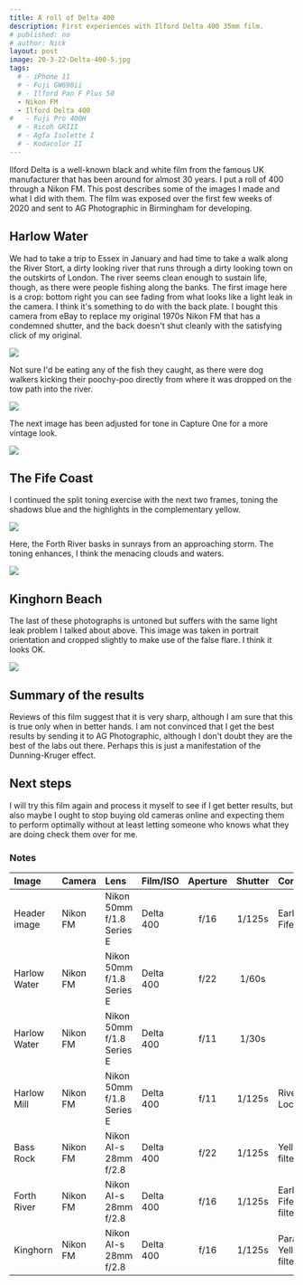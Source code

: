 ```yaml
---
title: A roll of Delta 400
description: First experiences with Ilford Delta 400 35mm film.
# published: no
# author: Nick
layout: post
image: 20-3-22-Delta-400-5.jpg
tags:
  # - iPhone 11
  # - Fuji GW690ii
  # - Ilford Pan F Plus 50
  - Nikon FM
  - Ilford Delta 400
#   - Fuji Pro 400H
  # - Ricoh GRIII
  # - Agfa Isolette I
  # - Kodacolor II
---
```

Ilford Delta is a well-known black and white film from the famous UK manufacturer that has been around for almost 30 years. I put a roll of 400 through a Nikon FM. This post describes some of the images I made and what I did with them. The film was exposed over the first few weeks of 2020 and sent to AG Photographic in Birmingham for developing.

## Harlow Water
We had to take a trip to Essex in January and had time to take a walk along the River Stort, a dirty looking river that runs through a dirty looking town on the outskirts of London. The river seems clean enough to sustain life, though, as there were people fishing along the banks. The first image here is a crop: bottom right you can see fading from what looks like a light leak in the camera. I think it's something to do with the back plate. I bought this camera from eBay to replace my original 1970s Nikon FM that has a condemned shutter, and the back doesn't shut cleanly with the satisfying click of my original.

![]({{site.baseurl}}/img/20-3-22-Delta-400-18.jpg)

Not sure I'd be eating any of the fish they caught, as there were dog walkers kicking their poochy-poo directly from where it was dropped on the tow path into the river.

![]({{site.baseurl}}/img/20-3-22-Delta-400-19.jpg)

The next image has been adjusted for tone in Capture One for a more vintage look.

![]({{site.baseurl}}/img/20-3-22-Delta-400-20.jpg)

## The Fife Coast
I continued the split toning exercise with the next two frames, toning the shadows blue and the highlights in the complementary yellow.

![]({{site.baseurl}}/img/20-3-22-Delta-400-22.jpg)

Here, the Forth River basks in sunrays from an approaching storm. The toning enhances, I think the menacing clouds and waters.

![]({{site.baseurl}}/img/20-3-22-Delta-400-26.jpg)

## Kinghorn Beach
The last of these photographs is untoned but suffers with the same light leak problem I talked about above. This image was taken in portrait orientation and cropped slightly to make use of the false flare. I think it looks OK.

![]({{site.baseurl}}/img/20-3-22-Delta-400-34.jpg)

## Summary of the results
Reviews of this film suggest that it is very sharp, although I am sure that this is true only when in better hands. I am not convinced that I get the best results by sending it to AG Photographic, although I don't doubt they are the best of the labs out there. Perhaps this is just a manifestation of the Dunning-Kruger effect. 

## Next steps
I will try this film again and process it myself to see if I get better results, but also maybe I ought to stop buying old cameras online and expecting them to perform optimally without at least letting someone who knows what they are doing check them over for me.

### Notes

Image|Camera|Lens|Film/ISO|Aperture|Shutter|Comment
:----|:-----|:---|:---|:------:|:----:|:------
Header image|Nikon FM|Nikon 50mm f/1.8 Series E|Delta 400|f/16|1/125s|Earlsferry, Fife.
Harlow Water|Nikon FM|Nikon 50mm f/1.8 Series E|Delta 400|f/22|1/60s
Harlow Water|Nikon FM|Nikon 50mm f/1.8 Series E|Delta 400|f/11|1/30s
Harlow Mill|Nikon FM|Nikon 50mm f/1.8 Series E|Delta 400|f/11|1/125s|River Stort, Lock # 8
Bass Rock|Nikon FM| Nikon AI-s 28mm f/2.8 |Delta 400|f/22|1/125s|Yellow filter.
Forth River|Nikon FM| Nikon AI-s 28mm f/2.8  |Delta 400|f/16|1/125s|Earlsferry, Fife. Yellow filter.
Kinghorn|Nikon FM| Nikon AI-s 28mm f/2.8 |Delta 400|f/16|1/125s|Parasurfers. Yellow filter.
